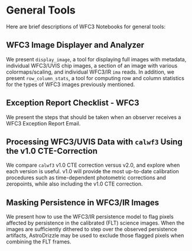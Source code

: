 # General Tools
Here are brief descriptions of WFC3 Notebooks for general tools:

## WFC3 Image Displayer and Analyzer
We present `display_image`, a tool for displaying full images 
with metadata, individual WFC3/UVIS chip images, a section of an image with 
various colormaps/scaling, and individual WFC3/IR `ima` reads. In addition, we 
present `row_column_stats`, a tool for computing row and column statistics for 
the types of WFC3 images previously mentioned.

## Exception Report Checklist - WFC3
We present the steps that should be taken when an observer receives a WFC3 
Exception Report Email.

## Processing WFC3/UVIS Data with `calwf3` Using the v1.0 CTE-Correction
We compare `calwf3` v1.0 CTE correction versus v2.0, and explore
when each version is useful. v1.0 will provide the most up-to-date calibration 
procedures such as time-dependent photometric corrections and zeropoints, while 
also including the v1.0 CTE correction.

## Masking Persistence in WFC3/IR Images
We present how to use the WFC3/IR persistence model to flag pixels affected by 
persistence in the calibrated (FLT) science images. When the images are 
sufficiently dithered to step over the observed persistence artifacts, 
AstroDrizzle may be used to exclude those flagged pixels when combining the FLT 
frames. 